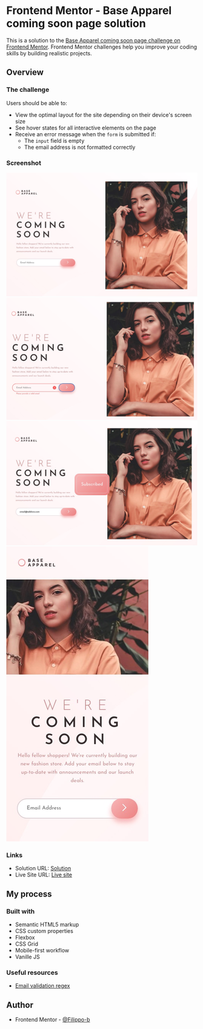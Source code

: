 # Frontend Mentor - Base Apparel coming soon page solution

This is a solution to the [Base Apparel coming soon page challenge on Frontend Mentor](https://www.frontendmentor.io/challenges/base-apparel-coming-soon-page-5d46b47f8db8a7063f9331a0). Frontend Mentor challenges help you improve your coding skills by building realistic projects.

## Overview

### The challenge

Users should be able to:

- View the optimal layout for the site depending on their device's screen size
- See hover states for all interactive elements on the page
- Receive an error message when the `form` is submitted if:
  - The `input` field is empty
  - The email address is not formatted correctly

### Screenshot

![Screenshot desktop](./images/screenshots/ss-desktop.jpg)
![Screenshot desktop - error](./images/screenshots/ss-desktop-error.jpg)
![Screenshot desktop - success](./images/screenshots/ss-desktop-success.jpg)
![Screenshot mobile](./images/screenshots/ss-mobile.jpg)

### Links

- Solution URL: [Solution](https://www.frontendmentor.io/solutions/apparel-coming-soon-page-with-success-message-Tw43m2UNS)
- Live Site URL: [Live site](https://filippo-b.github.io/apparel-coming-soon/)

## My process

### Built with

- Semantic HTML5 markup
- CSS custom properties
- Flexbox
- CSS Grid
- Mobile-first workflow
- Vanille JS

### Useful resources

- [Email validation regex](https://www.w3resource.com/javascript/form/email-validation.php)

## Author

- Frontend Mentor - [@Filippo-b](https://www.frontendmentor.io/profile/Filippo-b)
